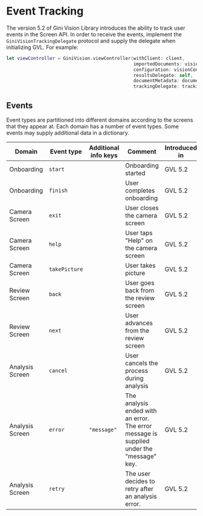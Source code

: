 Event Tracking
=============================

The version 5.2 of Gini Vision Library introduces the ability to track user events in the Screen API. In order to receive the events, implement the `GiniVisionTrackingDelegate` protocol and supply the delegate when initializing GVL. For example:

```swift
let viewController = GiniVision.viewController(withClient: client,
                                               importedDocuments: visionDocuments,
                                               configuration: visionConfiguration,
                                               resultsDelegate: self,
                                               documentMetadata: documentMetadata,
                                               trackingDelegate: trackingDelegate)
```

## Events

Event types are partitioned into different domains according to the screens that they appear at. Each domain has a number of event types. Some events may supply additional data in a dictionary.

| Domain | Event type | Additional info keys | Comment | Introduced in |
| --- | --- | --- | --- | --- |
| Onboarding | `start` || Onboarding started | GVL 5.2 |
| Onboarding | `finish` || User completes onboarding | GVL 5.2 |
| Camera Screen | `exit` || User closes the camera screen | GVL 5.2 |
| Camera Screen | `help` || User taps "Help" on the camera screen | GVL 5.2 |
| Camera Screen | `takePicture` || User takes picture | GVL 5.2 |
| Review Screen | `back` || User goes back from the review screen | GVL 5.2 |
| Review Screen | `next` || User advances from the review screen | GVL 5.2 |
| Analysis Screen | `cancel` || User cancels the process during analysis | GVL 5.2 |
| Analysis Screen | `error` | `"message"` | The analysis ended with an error. The error message is supplied under the "message" key. | GVL 5.2 |
| Analysis Screen | `retry` || The user decides to retry after an analysis error. | GVL 5.2 |
